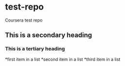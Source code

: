 # test-repo
Coursera test repo

## This is a secondary heading
### This is a tertiary heading

*first item in a list
*second item in a list
*third item in a list
